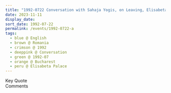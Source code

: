```yaml
---
title: "1992-0722 Conversation with Sahaja Yogis, on Leaving, Elisabeta Palace, 26 Kiseleff Road, Bucharest, Romania"
date: 2023-11-11
display_date: 
sort_date: 1992-07-22
permalink: /events/1992-0722-a
tags:
  - blue @ English
  - brown @ Romania
  - crimson @ 1992
  - deeppink @ Conversation
  - green @ 1992-07
  - orange @ Bucharest
  - peru @ Elisabeta Palace
---
```


<wave-list>
  <list-title color="green" width="75">Key Quote</list-title>
  <list-item color="BlanchedAlmond"  width="200"></list-item>
  <list-item color="Lavender"></list-item>
  <list-item color="BlanchedAlmond"></list-item>
</wave-list>

<br>

<wave-list>
  <list-title color="green" width="75">Comments</list-title>
  <list-item color="BlanchedAlmond"  width="200"></list-item>
  <list-item color="Lavender"></list-item>
  <list-item color="BlanchedAlmond"></list-item>
</wave-list>
